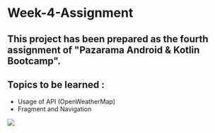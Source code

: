 # Week-4-Assignment
## This project has been prepared as the fourth assignment of "Pazarama Android & Kotlin Bootcamp".
## Topics to be learned : 
- Usage of API (OpenWeatherMap)
- Fragment and Navigation



![](https://media.giphy.com/media/0Dk3WQgtzCotiA1reX/giphy.gif)
